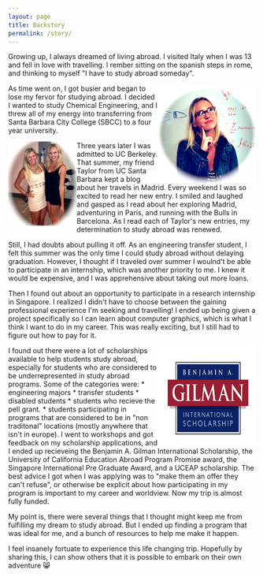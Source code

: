 ```yaml
---
layout: page
title: Backstory 
permalink: /story/
---
```



Growing up, I always dreamed of living abroad. I visited Italy when I was 13 and fell in love with travelling. I rember sitting on the spanish steps in rome, and thinking to myself "I have to study abroad someday". 

<img src = "https://raw.githubusercontent.com/kadie16/kadie16.github.io/master/assets/images/backstory/mathDreams.jpg" alt = "school school school school school school ...." style = "float:right;width:200px;height:200px;">

As time went on, I got busier and began to lose my fervor for studying abroad. I decided I wanted to study Chemical Engineering, and I threw all of my energy into transferring from Santa Barbara City College (SBCC) to a four year university. 

<img src = "https://raw.githubusercontent.com/kadie16/kadie16.github.io/master/assets/images/backstory/taylorAndMe.jpg" alt = "Taylor and I" style = "float:left;width:139px;height:171px;">
Three years later I was admitted to UC Berkeley. That summer, my friend Taylor from UC Santa Barbara kept a blog about her travels in Madrid. Every weekend I was so excited to read her new entry. I smiled and laughed and gasped as I read about her exploring Madrid, adventuring in Paris, and running with the Bulls in Barcelona. As I read each of Taylor's new entries, my determination to study abroad was renewed.

Still, I had doubts about pulling it off. As an engineering transfer student, I felt this summer was the only time I could study abroad without delaying graduation. However, I thought if I traveled over summer I woulnd't be able to participate in an internship, which was another priority to me. I knew it would be expensive, and I was apprehensive about taking out more loans. 

Then I found out about an opportunity to participate in a research internship in Singapore. I realized I didn't have to choose between the gaining professional experience I'm seeking and travelling! I ended up being given a project specifically so I can learn about computer graphics, which is what I think I want to do in my career. This was really exciting, but I still had to figure out how to pay for it. 

<img src="https://raw.githubusercontent.com/kadie16/kadie16.github.io/master/assets/images/backstory/gilman-scholarship-logo.png" style="float:right;width:200px; height:200px;">
I found out there were a lot of scholarships available to help students study abroad, especially for students who are considered to be underrepresented in study abroad programs. Some of the categories were: 
* engineering majors
* transfer students
* disabled students
* students who recieve the pell grant.
* students participating in programs that are considered to be in "non traditonal" locations (mostly anywhere that isn't in europe). 
I went to workshops and got feedback on my scholarship applications, and I ended up recieveing the Benjamin A. Gilman International Scholarship, the University of California Education Abroad Program Promise award, the Singapore International Pre Graduate Award, and a UCEAP scholarship. The best advice I got when I was applying was to "make them an offer they can't refuse", or otherwise be explicit about how participating in my program is important to my career and worldview. Now my trip is almost fully funded. 

My point is, there were several things that I thought might keep me from fulfilling my dream to study abroad. But I ended up finding a program that was ideal for me, and a bunch of resources to help me make it happen. 

 I feel insanely fortuate to experience this life changing trip. Hopefully by sharing this, I can show others that it is possible to embark on their own adventure :smile_cat: 
<br><br>


